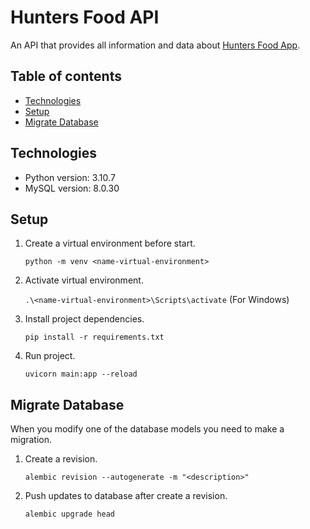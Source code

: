 # Hunters Food API

An API that provides all information and data about [Hunters Food App](https://github.com/JoelSoliz/hunters-food-app).

## Table of contents

- [Technologies](#technologies)
- [Setup](#setup)
- [Migrate Database](#migrate-database)

## Technologies

- Python version: 3.10.7
- MySQL version: 8.0.30

## Setup

1. Create a virtual environment before start.

   `python -m venv <name-virtual-environment>`

2. Activate virtual environment.

   `.\<name-virtual-environment>\Scripts\activate` (For Windows)

3. Install project dependencies.

   `pip install -r requirements.txt`

4. Run project.

   `uvicorn main:app --reload`

## Migrate Database

When you modify one of the database models you need to make a migration.

1. Create a revision.

   `alembic revision --autogenerate -m "<description>"`

2. Push updates to database after create a revision.

   `alembic upgrade head`
